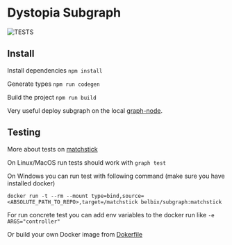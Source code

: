 # Dystopia Subgraph
![TESTS](https://github.com/dystopia-exchange/dystopia-subgraph-v3/actions/workflows/test.yml/badge.svg)


## Install

Install dependencies `npm install`

Generate types `npm run codegen`

Build the project `npm run build`

Very useful deploy subgraph on the local [graph-node](https://github.com/graphprotocol/graph-node).


## Testing

More about tests on [matchstick](https://thegraph.com/docs/en/developer/matchstick/)

On Linux/MacOS run tests should work with `graph test`

On Windows you can run test with following command (make sure you have installed docker)

`docker run -t --rm --mount type=bind,source=<ABSOLUTE_PATH_TO_REPO>,target=/matchstick belbix/subgraph:matchstick`

For run concrete test you can add env variables to the docker run like `-e ARGS="controller"`

Or build your own Docker image from [Dokerfile](./Dockerfile)
